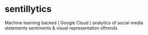 # sentillytics
Machine learning backed ( Google Cloud ) analytics of social media statements sentiments &amp; visual representation oftrends
